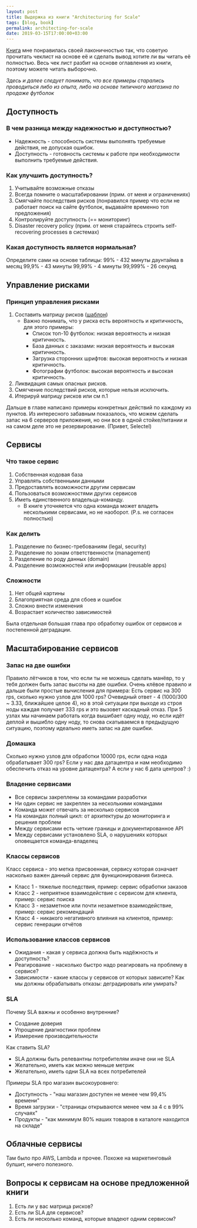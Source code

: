 ```yaml
---
layout: post
title: Выдержка из книги "Architecturing for Scale"
tags: [blog, book]
permalink: architecting-for-scale
date: 2019-03-15T17:00:00+03:00
---
```


[Книга](https://www.goodreads.com/book/show/38096544) мне понравилась своей лаконичностью так, что советую прочитать чеклист на основе её и сделать вывод хотите ли вы читать её полностью. Весь чек лист разбит на основе оглавления из книги, поэтому можете читать выборочно.
<!--more-->
_Здесь и далее следует понимать, что все примеры старались проводиться либо из опыта, либо на основе типичного магазина по продаже футболок_

## Доступность

### В чем разница между надежностью и доступностью?
* Надежность - способность системы выполнять требуемые действия, не допуская ошибок.
* Доступность - готовность системы к работе при необходимости выполнить требуемые действия.

### Как улучшить доступность?

1. Учитывайте возможные отказы
2. Всегда помните о масштабировании (прим. от меня и ограничениях)
3. Смягчайте последствия рисков (понравился пример что если не работает поиск на сайте футболок, выдавайте временно топ предложения)
4. Контролируйте доступность (== мониторинг)
5. Disaster recovery policy (прим. от меня старайтесь строить self-recovering processes в системах)

### Какая доступность является нормальная?

Определите сами на основе таблицы:
99%     - 432 минуты даунтайма в месяц
99,9%   - 43 минуты
99,99%  - 4 минуты
99,999% - 26 секунд

## Управление рисками

### Принцип управления рисками
1. Составить матрицу рисков ([шаблон](https://www.architectingforscale.com/files/Risk%20Matrix%20Template.xlsx))
    * Важно понимать, что у риска есть вероятность и критичность, для этого примеры:
        * Список топ-10 футболок: низкая вероятность и низкая критичность.
        * База данных с заказами: низкая вероятность и высокая критичность.
        * Загрузка сторонних шрифтов: высокая вероятность и низкая критичность. 
        * Фотографии футболок: высокая вероятность и высокая критичность.
2. Ликвидация самых опасных рисков.
3. Смягчение последствий рисков, которые нельзя исключить.
4. Итерируй матрицу рисков или см п.1

Дальше в главе написано примеры конкретных действий по каждому из пунктов.
Из интересного забавным показалось, что можем сделать запас на 6 серверов приложения, но они все в одной стойке/питании и на самом деле это не резервирование. (Привет, Selectel)

## Сервисы

### Что такое сервис
1. Собственная кодовая база
2. Управлять собственными данными
3. Предоставлять возможности другим сервисам
4. Пользоваться возможностями других сервисов
5. Иметь единственного владельца-команду.
    * В книге уточняется что одна команда может владеть несколькими сервисами, но не наоборот. (P.s. не согласен полностью)

### Как делить
1. Разделение по бизнес-требованиям (legal, security)
2. Разделение по зонам ответственности (management)
3. Разделение по роду данных (domain)
4. Разделение возможностей или информации (reusable apps)

### Сложности
1. Нет общей картины
2. Благоприятная среда для сбоев и ошибок
3. Сложно внести изменения
4. Возрастает количество зависимостей

Была отдельная большая глава про обработку ошибок от сервисов и постепенной деградации.

## Масштабирование сервисов

### Запас на две ошибки
Правило лётчиков в том, что если ты не можешь сделать манёвр, то у тебя должен быть запас высоты на две ошибки.
Очень клёвое правило и дальше были простые вычисления для примера:
Есть сервис на 300 rps, сколько нужно узлов для 1000 rps?
Очевидный ответ - 4 (1000/300 ~ 3.33, ближайшее целое 4), но в этой ситуации при выходе из строя ноды каждая получает 333 rps и это вызовет каскадный отказ. При 5 узлах мы начинаем работать когда вышибает одну ноду, но если идёт деплой и вышибло одну ноду, то снова скатываемся в предыдущую ситуацию, поэтому идеально иметь запас на две ошибки.

### Домашка
Сколько нужно узлов для обработки 10000 rps, если одна нода обрабатывает 300 rps?
Если у нас два датацентра и нам необходимо обеспечить отказ на уровне датацентра?
А если у нас 6 дата центров? :)

### Владение сервисами
* Все сервисы закреплены за командами разработки
* Ни один сервис не закреплен за несколькими командами
* Команда может отвечать за несколько сервисов
* На командах полный цикл: от архитектуры до мониторинга и решения проблем
* Между сервисами есть четкие границы и документированное API
* Между сервисами установлено SLA, о нарушениях которых оповещается команда-владелец

### Классы сервисов
Класс сервиса - это метка присвоенная, сервису которая означает насколько важен данный сервис для функционирования бизнеса.
* Класс 1 - тяжелые последствия, пример: сервис обработки заказов
* Класс 2 - неприятное взаимодействие с сервисом для клиента, пример: сервис поиска
* Класс 3 - незаметное или почти незаметное взаимодействие, пример: сервис рекомендаций
* Класс 4 - никакого негативного влияния на клиентов, пример: сервис генерации отчётов

### Использование классов сервисов
* Ожидания - какая у сервиса должна быть надёжность и доступность?
* Реагирование - насколько быстро надо реагировать на проблему в сервисе?
* Зависимости - какие классы у сервисов от которых зависите? Как мы должны обрабатывать отказы: деградировать или умирать?

### SLA

Почему SLA важны и особенно внутренние?

* Создание доверия
* Упрощение диагностики проблем
* Измерение производительности

Как ставить SLA?

* SLA должны быть релевантны потребителям иначе они не SLA
* Желательно, иметь как можно меньше метрик
* Желательно, иметь одни SLA на всех потребителей

Примеры SLA про магазин высокоуровнего:

* Доступность - "наш магазин доступен не менее чем 99,4% времени"
* Время загрузки - "страницы открываются менее чем за 4 с в 99% случаях"
* Продукты - "как минимум 80% наших товаров в каталоге находится на складе"

## Облачные сервисы

Там было про AWS, Lambda и прочее. Похоже на маркетинговый булшит, ничего полезного.

## Вопросы к сервисам на основе предложенной книги

1. Есть ли у вас матрица рисков?
2. Есть ли SLA для сервисов?
3. Есть ли несколько команд, которые владеют одним сервисом?
